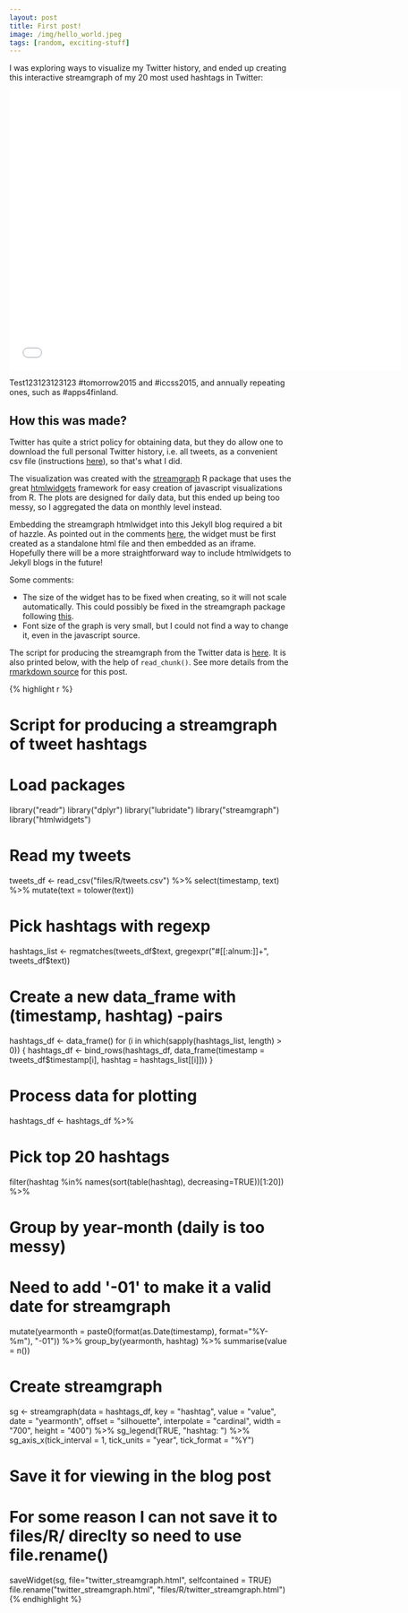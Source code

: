 ```yaml
---
layout: post
title: First post!
image: /img/hello_world.jpeg
tags: [random, exciting-stuff]
---
```


I was exploring ways to visualize my Twitter history, and ended up creating this interactive streamgraph of my 20 most used hashtags in Twitter:

<p> 
<iframe frameborder="0" width="700" height="500" 
        sandbox="allow-same-origin allow-scripts"
        scrolling="no" seamless="seamless"
        src="/files/R/twitter_streamgraph.html">
</iframe>
</p> 

Test123123123123 #tomorrow2015 and #iccss2015, and annually repeating ones, such as #apps4finland.

## How this was made?

Twitter has quite a strict policy for obtaining data, but they do allow one to download the full personal Twitter history, i.e. all tweets, as a convenient csv file (instructions [here](https://support.twitter.com/articles/20170160)), so that's what I did.

The visualization was created with the [streamgraph](http://rud.is/b/2015/02/15/introducing-the-streamgraph-htmlwidget-r-pacakge/) R package that uses the great [htmlwidgets](http://www.htmlwidgets.org/) framework for easy creation of javascript visualizations from R. The plots are designed for daily data, but this ended up being too messy, so I aggregated the data on monthly level instead.

Embedding the streamgraph htmlwidget into this Jekyll blog required a bit of hazzle. As pointed out in the comments [here](http://blog.revolutionanalytics.com/2015/07/streamgraphs-in-r.html), the widget must be first created as a standalone html file and then embedded as an iframe. Hopefully there will be a more straightforward way to include htmlwidgets to Jekyll blogs in the future!

Some comments:

* The size of the widget has to be fixed when creating, so it will not scale automatically. This could possibly be fixed in the streamgraph package following [this](http://www.htmlwidgets.org/develop_sizing.html).
* Font size of the graph is very small, but I could not find a way to change it, even in the javascript source. 

The script for producing the streamgraph from the Twitter data is [here](/files/R/twitter_streamgraph.R). It is also printed below, with the help of `read_chunk()`. See more details from the [rmarkdown source](/blog/_R/2015-08-22-twitter-streamgraph.Rmd) for this post.





{% highlight r %}
# Script for producing a streamgraph of tweet hashtags

# Load packages
library("readr")
library("dplyr")
library("lubridate")
library("streamgraph")
library("htmlwidgets")

# Read my tweets
tweets_df <- read_csv("files/R/tweets.csv") %>%
  select(timestamp, text) %>%
  mutate(text = tolower(text))

# Pick hashtags with regexp
hashtags_list <- regmatches(tweets_df$text, gregexpr("#[[:alnum:]]+", tweets_df$text))

# Create a new data_frame with (timestamp, hashtag) -pairs
hashtags_df <- data_frame()
for (i in which(sapply(hashtags_list, length) > 0)) {
  hashtags_df <- bind_rows(hashtags_df, data_frame(timestamp = tweets_df$timestamp[i],
                                                   hashtag = hashtags_list[[i]]))
}

# Process data for plotting
hashtags_df <- hashtags_df %>%
  # Pick top 20 hashtags
  filter(hashtag %in% names(sort(table(hashtag), decreasing=TRUE))[1:20]) %>%
  # Group by year-month (daily is too messy)
  # Need to add '-01' to make it a valid date for streamgraph
  mutate(yearmonth = paste0(format(as.Date(timestamp), format="%Y-%m"), "-01")) %>%
  group_by(yearmonth, hashtag) %>%
  summarise(value = n())

# Create streamgraph
sg <- streamgraph(data = hashtags_df, key = "hashtag", value = "value", date = "yearmonth",
                 offset = "silhouette", interpolate = "cardinal",
                 width = "700", height = "400") %>%
  sg_legend(TRUE, "hashtag: ") %>%
  sg_axis_x(tick_interval = 1, tick_units = "year", tick_format = "%Y")

# Save it for viewing in the blog post
# For some reason I can not save it to files/R/ direclty so need to use file.rename()
saveWidget(sg, file="twitter_streamgraph.html", selfcontained = TRUE)
file.rename("twitter_streamgraph.html", "files/R/twitter_streamgraph.html")
{% endhighlight %}





